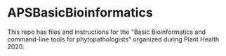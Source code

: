 # APSBasicBioinformatics
This repo has files and instructions for the "Basic Bioinformatics and command-line tools for phytopathologists" organized during Plant Health 2020.
